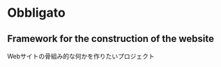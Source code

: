 Obbligato
=========

Framework for the construction of the website
---------------------------------------------

Webサイトの骨組み的な何かを作りたいプロジェクト

